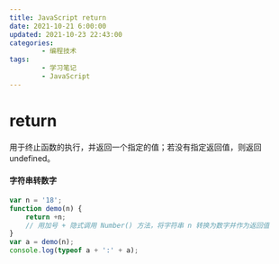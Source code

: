 ```yaml
---
title: JavaScript return
date: 2021-10-21 6:00:00
updated: 2021-10-23 22:43:00
categories:
        - 编程技术
tags:
        - 学习笔记
        - JavaScript
---
```

# return

用于终止函数的执行，并返回一个指定的值；若没有指定返回值，则返回 undefined。

#### 字符串转数字

```JavaScript
var n = '18';
function demo(n) {
	return +n;
	// 用加号 + 隐式调用 Number() 方法，将字符串 n 转换为数字并作为返回值
}
var a = demo(n);
console.log(typeof a + ':' + a);
```

